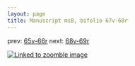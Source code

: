 ```yaml
---
layout: page
title: Manuscript msB, bifolio 67v-68r
---
```


prev: [65v-66r](../65v-66r/) next: [68v-69r](../68v-69r/)



[![Linked to zoomble image](http://www.homermultitext.org/iipsrv?IIIF=/project/homer/pyramidal/deepzoom/hmt/vbbifolio/v1/vb_67v_68r.tif/full/2000,/0/default.jpg)](http://www.homermultitext.org/ict2/?urn=urn:cite2:hmt:vbbifolio.v1:vb_67v_68r)

